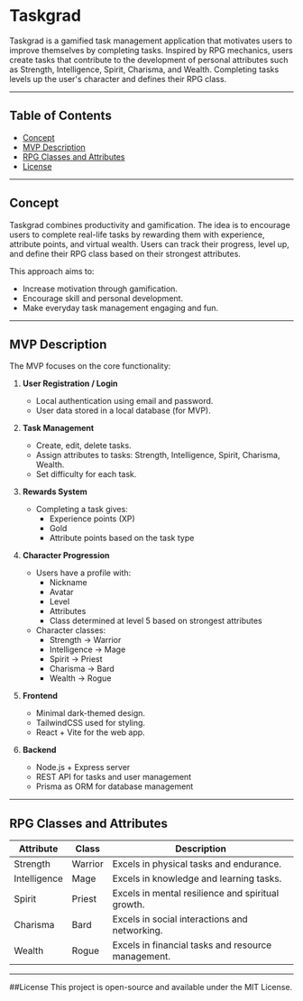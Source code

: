 # Taskgrad

Taskgrad is a gamified task management application that motivates users to improve themselves by completing tasks. Inspired by RPG mechanics, users create tasks that contribute to the development of personal attributes such as Strength, Intelligence, Spirit, Charisma, and Wealth. Completing tasks levels up the user's character and defines their RPG class.

---

## Table of Contents

- [Concept](#concept)
- [MVP Description](#mvp-description)
- [RPG Classes and Attributes](#rpg-classes-and-attributes)
- [License](#license)

---

## Concept

Taskgrad combines productivity and gamification. The idea is to encourage users to complete real-life tasks by rewarding them with experience, attribute points, and virtual wealth. Users can track their progress, level up, and define their RPG class based on their strongest attributes.

This approach aims to:
- Increase motivation through gamification.
- Encourage skill and personal development.
- Make everyday task management engaging and fun.

---

## MVP Description

The MVP focuses on the core functionality:

1. **User Registration / Login**
   - Local authentication using email and password.
   - User data stored in a local database (for MVP).

2. **Task Management**
   - Create, edit, delete tasks.
   - Assign attributes to tasks: Strength, Intelligence, Spirit, Charisma, Wealth.
   - Set difficulty for each task.

3. **Rewards System**
   - Completing a task gives:
     - Experience points (XP)
     - Gold
     - Attribute points based on the task type

4. **Character Progression**
   - Users have a profile with:
     - Nickname
     - Avatar
     - Level
     - Attributes
     - Class determined at level 5 based on strongest attributes
   - Character classes:
     - Strength → Warrior
     - Intelligence → Mage
     - Spirit → Priest
     - Charisma → Bard
     - Wealth → Rogue

5. **Frontend**
   - Minimal dark-themed design.
   - TailwindCSS used for styling.
   - React + Vite for the web app.

6. **Backend**
   - Node.js + Express server
   - REST API for tasks and user management
   - Prisma as ORM for database management

---

## RPG Classes and Attributes

| Attribute   | Class   | Description |
|------------|---------|-------------|
| Strength   | Warrior | Excels in physical tasks and endurance. |
| Intelligence | Mage | Excels in knowledge and learning tasks. |
| Spirit     | Priest | Excels in mental resilience and spiritual growth. |
| Charisma   | Bard   | Excels in social interactions and networking. |
| Wealth     | Rogue  | Excels in financial tasks and resource management. |

---

##License
This project is open-source and available under the MIT License.
